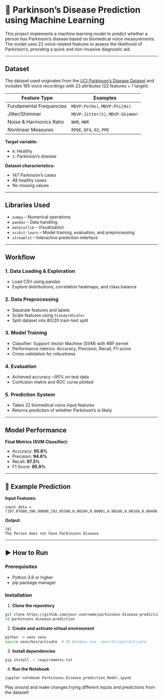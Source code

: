 # 🧠 Parkinson’s Disease Prediction using Machine Learning

This project implements a machine learning model to predict whether a person has Parkinson’s disease based on biomedical voice measurements. The model uses 22 voice-related features to assess the likelihood of Parkinson’s, providing a quick and non-invasive diagnostic aid.

---

## Dataset

The dataset used originates from the [UCI Parkinson’s Disease Dataset](https://archive.ics.uci.edu/ml/datasets/parkinsons) and includes 195 voice recordings with 23 attributes (22 features + 1 target).

| Feature Type               | Examples                          |
|----------------------------|-----------------------------------|
| Fundamental Frequencies    | `MDVP:Fo(Hz)`, `MDVP:Fhi(Hz)`      |
| Jitter/Shimmer             | `MDVP:Jitter(%)`, `MDVP:Shimmer`  |
| Noise & Harmonics Ratio    | `NHR`, `HNR`                      |
| Nonlinear Measures         | `RPDE`, `DFA`, `D2`, `PPE`        |

**Target variable:**
- `0`: Healthy
- `1`: Parkinson’s disease

**Dataset characteristics:**
- 147 Parkinson’s cases  
- 48 healthy cases  
- No missing values

---

## Libraries Used

- `numpy` – Numerical operations  
- `pandas` – Data handling  
- `matplotlib` – Visualization  
- `scikit-learn` – Model training, evaluation, and preprocessing  
- `streamlit` – Interactive prediction interface  

---

## Workflow

### 1. Data Loading & Exploration
- Load CSV using pandas  
- Explore distributions, correlation heatmaps, and class balance  

### 2. Data Preprocessing
- Separate features and labels  
- Scale features using `StandardScaler`  
- Split dataset into 80/20 train-test split  

### 3. Model Training
- Classifier: Support Vector Machine (SVM) with RBF kernel  
- Performance metrics: Accuracy, Precision, Recall, F1-score  
- Cross-validation for robustness  

### 4. Evaluation
- Achieved accuracy ~95% on test data  
- Confusion matrix and ROC curve plotted  

### 5. Prediction System
- Takes 22 biomedical voice input features  
- Returns prediction of whether Parkinson’s is likely  

---

## Model Performance

**Final Metrics (SVM Classifier):**
- Accuracy: **95.8%**
- Precision: **94.6%**
- Recall: **97.3%**
- F1 Score: **95.9%**

---

## 🧪 Example Prediction

**Input Features:**  
```
input_data = (197.07600,206.89600,192.05500,0.00289,0.00001,0.00166,0.00168,0.00498,0.01098,0.09700,0.00563,0.00680,0.00802,0.01689,0.00339,26.77500,0.422229,0.741367,-7.348300,0.177551,1.743867,0.085569)
```
**Output:**  
```
[0]
The Person does not have Parkinsons Disease
```


---

## ▶️ How to Run

### Prerequisites
- Python 3.8 or higher  
- pip package manager  

### Installation

1. **Clone the repository**
```bash
git clone https://github.com/your-username/parkinsons-disease-prediction.git
cd parkinsons-disease-prediction
```
2. **Create and activate virtual environment**
```bash
python -m venv venv
source venv/bin/activate  # On Windows use `venv\Scripts\activate`
```

3. **Install dependencies**
```bash
pip install -r requirements.txt
```
4. **Run the Notebook**
```bash
jupyter notebook Parkinsons_Disease_prediction_Model.ipynb
```
Play around and make changes trying different inputs and predictions from the dataset! 


